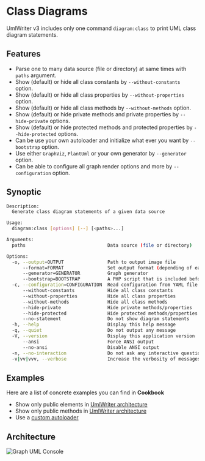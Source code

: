 <!-- markdownlint-disable MD013 -->
# Class Diagrams

UmlWriter v3 includes only one command `diagram:class` to print UML class diagram statements.

## Features

* Parse one to many data source (file or directory) at same times with `paths` argument.
* Show (default) or hide all class constants by `--without-constants` option.
* Show (default) or hide all class properties by `--without-properties` option.
* Show (default) or hide all class methods by `--without-methods` option.
* Show (default) or hide private methods and private properties by `--hide-private` options.
* Show (default) or hide protected methods and protected properties by `--hide-protected` options.
* Can be use your own autoloader and initialize what ever you want by `--bootstrap` option.
* Use either `GraphViz`, `PlantUml` or your own generator by `--generator` option.
* Can be able to configure all graph render options and more by `--configuration` option.

## Synoptic

```bash
Description:
  Generate class diagram statements of a given data source

Usage:
  diagram:class [options] [--] [<paths>...]

Arguments:
  paths                              Data source (file or directory)

Options:
  -o, --output=OUTPUT                Path to output image file
      --format=FORMAT                Set output format (depending of each generator)
      --generator=GENERATOR          Graph generator
      --bootstrap=BOOTSTRAP          A PHP script that is included before graph run
  -c, --configuration=CONFIGURATION  Read configuration from YAML file
      --without-constants            Hide all class constants
      --without-properties           Hide all class properties
      --without-methods              Hide all class methods
      --hide-private                 Hide private methods/properties
      --hide-protected               Hide protected methods/properties
      --no-statement                 Do not show diagram statements
  -h, --help                         Display this help message
  -q, --quiet                        Do not output any message
  -V, --version                      Display this application version
      --ansi                         Force ANSI output
      --no-ansi                      Disable ANSI output
  -n, --no-interaction               Do not ask any interactive question
  -v|vv|vvv, --verbose               Increase the verbosity of messages: 1 for normal output, 2 for more verbose output and 3 for debug

```

## Examples

Here are a list of concrete examples you can find in **Cookbook**

* Show only public elements in [UmlWriter architecture](../03_Cookbook/01_UmlWriter_public_architecture.md)
* Show only public methods in [UmlWriter architecture](../03_Cookbook/02_UmlWriter_public_methods_only.md)
* Use a [custom autoloader](../03_Cookbook/03_Custom_autoloader.md)

## Architecture

![Graph UML Console](./console-commands.graphviz.svg)

